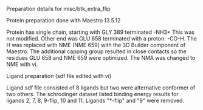 Preparation details for misc/btk_extra_flip

Protein preparation done with Maestro 13.5.12

Protein has single chain, starting with GLY 389 terminated -NH3+
This was not modified.  Other end was GLU 658 terminated with
a proton:  -CO-H.  The H was replaced with NME (NME 659) with
the 3D Builder component of Maestro.  The additional capping group
resulted in close contacts so the residues GLU 658 and NME 659
were optimized.  The NMA was changed to NME with vi. 

Ligand preparation (sdf file edited with vi)

Ligand sdf file consisted of 8 ligands but two were alternative
conformer of two others.  The schrodinger dataset listed binding
energy results for ligands 2, 7, 8, 9-flip, 10 and 11. 
Ligands "*-flip" and "9" were removed.
